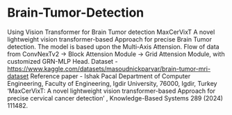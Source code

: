 # Brain-Tumor-Detection
Using Vision Transformer for Brain Tumor detection 
MaxCerVixT A novel lightweight vision transformer-based Approach for
precise Brain Tumor detection. The model is based upon the Multi-Axis Attension. Flow of data from ConvNexTv2 -> Block Attension Module -> Grid Attension Module, with customized GRN-MLP Head.
Dataset  - https://www.kaggle.com/datasets/masoudnickparvar/brain-tumor-mri-dataset
Reference paper - Ishak Pacal Department of Computer Engineering, Faculty of Engineering, Igdir University,
76000, Igdir, Turkey ‘MaxCerVixT: A novel lightweight vision transformer-based Approach for
precise cervical cancer detection’ , Knowledge-Based Systems 289 (2024) 111482.
